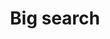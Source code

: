 ---
layout: pattern
categories: [patterns, search]
title: Big search
type: [detail-page]
permalink: /patterns/search/big-search/
variations: true
overview: Lorem ipsum dolor sit amet, consectetur adipiscing elit, sed do eiusmod tempor incididunt ut labore et dolore magna aliqua. Interdum velit euismod in pellentesque. 
description: |
    
usa-link: "https://designsystem.digital.gov/components/search/"
specification: |
search: Search
### search button text
search-type: 
### search bar type options: big, small
#spec:

### Paths to view design and code... 
## designimg: can be used to show an image of the design until a coded version can be created. The htmlpath & csspath should be located in the pattens folder. Read more about creating coded components in /docs/creating-patterns 
# designimg: 
htmlpath: patterns/search/search-big.md
csspath: patterns/search/index.scss
---